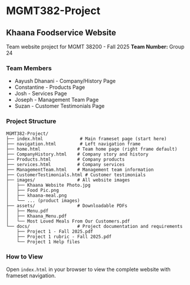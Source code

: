 # MGMT382-Project

## Khaana Foodservice Website
Team website project for MGMT 38200 - Fall 2025
**Team Number:** Group 24

### Team Members
- Aayush Dhanani - Company/History Page
- Constantine - Products Page
- Josh - Services Page
- Joseph - Management Team Page
- Suzan - Customer Testimonials Page

### Project Structure
```
MGMT382-Project/
├── index.html              # Main frameset page (start here)
├── navigation.html         # Left navigation frame
├── home.html              # Team home page (right frame default)
├── CompanyHistory.html    # Company story and history
├── Products.html          # Company products
├── services.html          # Company services
├── ManagementTeam.html    # Management team information
├── CustomerTestimonials.html # Customer testimonials
├── images/                # All website images
│   ├── Khaana Website Photo.jpg
│   ├── Food Pic.png
│   ├── khaana-meal.png
│   └── ... (product images)
├── assets/                # Downloadable PDFs
│   ├── Menu.pdf
│   ├── Khaana_Menu.pdf
│   └── Most Loved Meals From Our Customers.pdf
└── docs/                  # Project documentation and requirements
    ├── Project 1 - Fall 2025.pdf
    ├── Project 1 rubric - Fall 2025.pdf
    └── Project 1 Help files
```

### How to View
Open `index.html` in your browser to view the complete website with frameset navigation.